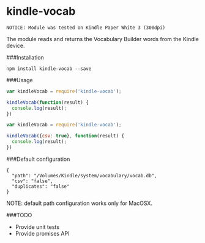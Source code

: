 kindle-vocab
====================================

``NOTICE: Module was tested on Kindle Paper White 3 (300dpi)``

The module reads and returns the Vocabulary Builder words from the Kindle device.

###Installation

``npm install kindle-vocab --save``

###Usage

```js
var kindleVocab = require('kindle-vocab');

kindleVocab(function(result) {
  console.log(result);
})
```

```js
var kindleVocab = require('kindle-vocab');

kindleVocab({csv: true}, function(result) {
  console.log(result);
})
```

###Default configuration

```
{
  "path": "/Volumes/Kindle/system/vocabulary/vocab.db",
  "csv": "false",
  "duplicates": "false"
}
```

NOTE: default path configuration works only for MacOSX.

###TODO

* Provide unit tests
* Provide promises API



